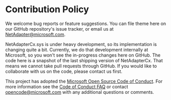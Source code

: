 # Contribution Policy

We welcome bug reports or feature suggestions.
You can file theme here on our GitHub repository's issue tracker, or email us at NetAdapter@microsoft.com.

NetAdapterCx.sys is under heavy development, so its implementation is changing quite a bit.
Currently, we do that development internally at Microsoft, so you won't see the in-progress changes here on GitHub.
The code here is a snapshot of the last shipping version of NetAdapterCx.
That means we cannot take pull requests through GitHub.
If you would like to collaborate with us on the code, please contact us first.

This project has adopted the [Microsoft Open Source Code of
Conduct](https://opensource.microsoft.com/codeofconduct/).
For more information see the [Code of Conduct
FAQ](https://opensource.microsoft.com/codeofconduct/faq/) or
contact [opencode@microsoft.com](mailto:opencode@microsoft.com)
with any additional questions or comments.

